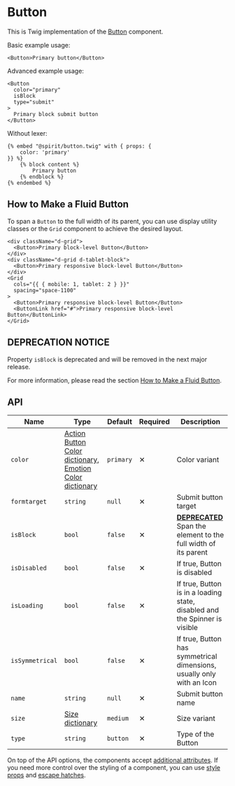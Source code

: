 # Button

This is Twig implementation of the [Button][button] component.

Basic example usage:

```twig
<Button>Primary button</Button>
```

Advanced example usage:

```twig
<Button
  color="primary"
  isBlock
  type="submit"
>
  Primary block submit button
</Button>
```

Without lexer:

```twig
{% embed "@spirit/button.twig" with { props: {
    color: 'primary'
}} %}
    {% block content %}
        Primary button
    {% endblock %}
{% endembed %}
```

## How to Make a Fluid Button

To span a `Button` to the full width of its parent, you can use display utility classes or the `Grid` component to achieve the desired layout.

```twig
<div className="d-grid">
  <Button>Primary block-level Button</Button>
</div>
<div className="d-grid d-tablet-block">
  <Button>Primary responsive block-level Button</Button>
</div>
<Grid
  cols="{{ { mobile: 1, tablet: 2 } }}"
  spacing="space-1100"
>
  <Button>Primary responsive block-level Button</Button>
  <ButtonLink href="#">Primary responsive block-level Button</ButtonLink>
</Grid>
```

## DEPRECATION NOTICE

Property `isBlock` is deprecated and will be removed in the next major release.

For more information, please read the section [How to Make a Fluid Button](#how-to-make-a-fluid-button).

## API

| Name            | Type                                                                                             | Default   | Required | Description                                                                            |
| --------------- | ------------------------------------------------------------------------------------------------ | --------- | -------- | -------------------------------------------------------------------------------------- |
| `color`         | [Action Button Color dictionary][dictionary-color], [Emotion Color dictionary][dictionary-color] | `primary` | ✕        | Color variant                                                                          |
| `formtarget`    | `string`                                                                                         | `null`    | ✕        | Submit button target                                                                   |
| `isBlock`       | `bool`                                                                                           | `false`   | ✕        | [**DEPRECATED**](#deprecation-notice) Span the element to the full width of its parent |
| `isDisabled`    | `bool`                                                                                           | `false`   | ✕        | If true, Button is disabled                                                            |
| `isLoading`     | `bool`                                                                                           | `false`   | ✕        | If true, Button is in a loading state, disabled and the Spinner is visible             |
| `isSymmetrical` | `bool`                                                                                           | `false`   | ✕        | If true, Button has symmetrical dimensions, usually only with an Icon                  |
| `name`          | `string`                                                                                         | `null`    | ✕        | Submit button name                                                                     |
| `size`          | [Size dictionary][dictionary-size]                                                               | `medium`  | ✕        | Size variant                                                                           |
| `type`          | `string`                                                                                         | `button`  | ✕        | Type of the Button                                                                     |

On top of the API options, the components accept [additional attributes][readme-additional-attributes].
If you need more control over the styling of a component, you can use [style props][readme-style-props]
and [escape hatches][readme-escape-hatches].

[button]: https://github.com/lmc-eu/spirit-design-system/tree/main/packages/web/src/scss/components/Button
[dictionary-color]: https://github.com/lmc-eu/spirit-design-system/tree/main/docs/DICTIONARIES.md#color
[dictionary-size]: https://github.com/lmc-eu/spirit-design-system/tree/main/docs/DICTIONARIES.md#size
[readme-additional-attributes]: https://github.com/lmc-eu/spirit-design-system/blob/main/packages/web-twig/README.md#additional-attributes
[readme-style-props]: https://github.com/lmc-eu/spirit-design-system/blob/main/packages/web-twig/README.md#style-props
[readme-escape-hatches]: https://github.com/lmc-eu/spirit-design-system/blob/main/packages/web-twig/README.md#escape-hatches
